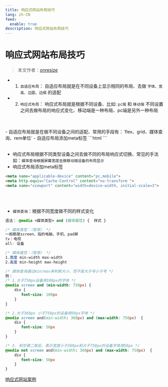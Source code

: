 ```yaml
---
title: 响应式网站布局技巧
lang: zh-CN
feed:
  enable: true
description: 响应式网站布局技巧
---
```


# 响应式网站布局技巧

> 本文作者：[onresize](https://github.com/onresize)

- 1. `自适应布局`：
自适应布局就是在不同设备上显示相同的布局、去做 `字体、宽高、边距、边框` 的适配

- 2. `响应式布局`：
响应式布局就是根据不同设备、比如: `pc端` 和 `移动端` 不同设置之间去做布局的响应式变化、移动端是一种布局、pc端是另外一种布局
<br />
<br />
- 自适应布局就是在做不同设备之间的适配、常用的手段有：`flex、grid、媒体查询、rem单位`
- 自适应布局添加meta标签
```html
<meta name="viewport" content="width=device-width, initial-scale=1" />
```
<br />
<br />

- 响应式布局根据不同类型设备之间去做不同的布局响应式切换、常见的手法如：`媒体查询根据屏幕宽度去做移动端设备的布局显示`
- 响应式布局添加meta标签
```html
<meta name="applicable-device" content="pc,mobile">
<meta http-equiv="Cache-Control" content="no-transform ">
<meta name="viewport" content="width=device-width, initial-scale=1">
```
<br />
<br />

- `媒体查询`：根据不同宽度做不同的样式变化
```css
语法： @media <媒体类型> and (媒体属性) {  样式 }

/* 媒体类型：（常用） */
一般都是screen、指的电脑、手机、pad屏
tv：电视
all: 设备

/* 媒体属性：（常用） */
1.宽度 min-width max-width
2.高度 min-height max-height

/* 媒体查询通过min/max来判断大小、而不是大于号小于号 */
例：
/* 1.大于750px设备用100px的字体 */
@media screen and (min-width: 750px) {
    div {
       font-size: 100px  
    }
}

/* 2.大于360px 小于750px的设备用50px字体 */
@media screen and(min-width: 360px) and (max-width: 750px)  {
    div {
       font-size: 50px  
    }
}

/* 3. 和步骤二取反、表示宽度小于360px和大于750px的设备字体用50px */
@media not screen and(min-width: 360px) and (max-width: 750px)  {
    div {
       font-size: 50px  
    }
}
```
[响应式网站案例](https://gitee.com/onresize/html_exercise/tree/master/%E5%93%8D%E5%BA%94%E5%BC%8F%E7%BD%91%E7%AB%99demo)